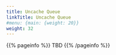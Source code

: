 ```yaml
---
title: Uncache Queue
linkTitle: Uncache Queue
#menu: {main: {weight: 20}}
weight: 32
---
```


{{% pageinfo %}}
TBD
{{% /pageinfo %}}
